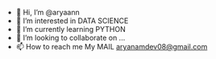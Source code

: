 - 👋 Hi, I’m @aryaann
- 👀 I’m interested in DATA SCIENCE 
- 🌱 I’m currently learning PYTHON
- 💞️ I’m looking to collaborate on ...
- 📫 How to reach me My MAIL aryanamdev08@gmail.com

<!---
aryaann/aryaann is a ✨ special ✨ repository because its `README.md` (this file) appears on your GitHub profile.
You can click the Preview link to take a look at your changes.
--->
